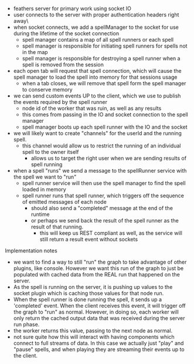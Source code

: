 - feathers server for primary work using socket IO
- user connects to the server with proper authentication headers right away\
- when socket connects, we add a spellManager to the socket for use during the lifetime of the socket connection
  - spell manager contains a map of all spell runners or each spell
  - spell manager is responsible for initiating spell runners for spells not in the map
  - spell manager is responsible for destroying a spell runner when a spell is removed from the session
- each open tab will request that spell connection, which will cause the spell manager to load the spell into memory for that sessions usage
  - when a tab closes, we will remove that spell form the spell manager to conserve memory
- we can send custom events UP to the client, which we use to publish the events required by the spell runner
  - node id of the worker that was ruin, as well as any results
  - this comes from passing in the IO and socket connection to the spell manager
  - spell manager boots up each spell runner with the IO and the socket
- we will likely want to create "channels" for the userId and the running spell.
  - this channel would allow us to restrict the running of an individual spell to the owner itself
    - allows us to target the right user when we are sending results of spell running
- when a spell "runs" we send a message to the spellRunner service with the spell we want to "run"
  - spell runner service will then use the spell manager to find the spell loaded in memory
  - spell runner runs that spell runner, which triggers off the sequence of emitted messages of each node
    - should also send a "completed" message at the end of the runtime
    - or perhaps we send back the result of the spell runner as the result of that running.
      - this will keep us REST compliant as well, as the service will still return a result event without sockets

Implementation notes

- we want to find a way to still "run" the graph to take advantage of other plugins, like console. However we want this run of the graph to just be populated with cached data from the REAL run that happened on the server.
- As the spell is running on the server, it is pushing up values to the socket plugin which is caching those values for that node run.
- When the spell runner is done running the spell, it sends up a 'completed' event. When the client receives this event, it will trigger off the graph to "run" as normal. However, in doing so, each worker will only return the cached output data that was received during the server run phase.
- the worker returns this value, passing to the next node as normal.
- not sure quite how this will interact with having components which connect to full streams of data. In this case we actually just "play" and "pause" spells, and when playing they are streaming their events up to the client.

